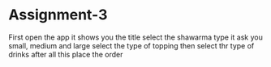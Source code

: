 # Assignment-3
First open the app it shows you the title
select the shawarma type it ask you small, medium and large 
select the type of topping 
then select thr type of drinks
after all this place the order
